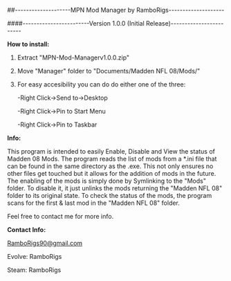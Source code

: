 ##--------------------MPN Mod Manager by RamboRigs--------------------

####------------------------Version 1.0.0 (Initial Release)------------------------

**How to install:**

1. Extract "MPN-Mod-Managerv1.0.0.zip" 

2. Move "Manager" folder to "Documents/Madden NFL 08/Mods/"

3. For easy accesibility you can do do either one of the three:

	-Right Click->Send to->Desktop

	-Right Click->Pin to Start Menu
	
	-Right Click->Pin to Taskbar

**Info:**

This program is intended to easily Enable, Disable and View the status of Madden 08 Mods. 
The program reads the list of mods from a *.ini file that can be found in the same directory
as the .exe. This not only ensures no other files get touched but it allows for the addition
of mods in the future. The enabling of the mods is simply done by Symlinking to the "Mods" folder.
To disable it, it just unlinks the mods returning the "Madden NFL 08" folder to its original state.
To check the status of the mods, the program scans for the first & last mod in the "Madden NFL 08" folder. 

Feel free to contact me for more info.

**Contact Info:**

RamboRigs90@gmail.com

Evolve: RamboRigs

Steam: RamboRigs
